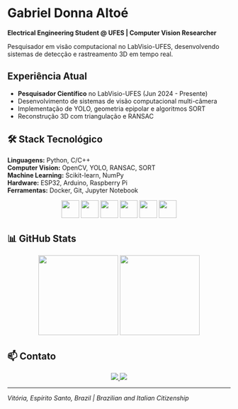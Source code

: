 # Gabriel Donna Altoé

**Electrical Engineering Student @ UFES | Computer Vision Researcher**

Pesquisador em visão computacional no LabVisio-UFES, desenvolvendo sistemas de detecção e rastreamento 3D em tempo real.

## Experiência Atual
- **Pesquisador Científico** no LabVisio-UFES (Jun 2024 - Presente)
- Desenvolvimento de sistemas de visão computacional multi-câmera
- Implementação de YOLO, geometria epipolar e algoritmos SORT
- Reconstrução 3D com triangulação e RANSAC

## 🛠️ Stack Tecnológico

**Linguagens:** Python, C/C++  
**Computer Vision:** OpenCV, YOLO, RANSAC, SORT  
**Machine Learning:** Scikit-learn, NumPy  
**Hardware:** ESP32, Arduino, Raspberry Pi  
**Ferramentas:** Docker, Git, Jupyter Notebook

<div align="center">
  <img src="https://cdn.jsdelivr.net/gh/devicons/devicon/icons/python/python-original.svg" width="40" height="40"/>
  <img src="https://cdn.jsdelivr.net/gh/devicons/devicon/icons/opencv/opencv-original.svg" width="40" height="40"/>
  <img src="https://cdn.jsdelivr.net/gh/devicons/devicon/icons/c/c-original.svg" width="40" height="40"/>
  <img src="https://cdn.jsdelivr.net/gh/devicons/devicon/icons/arduino/arduino-original.svg" width="40" height="40"/>
  <img src="https://cdn.jsdelivr.net/gh/devicons/devicon/icons/docker/docker-original.svg" width="40" height="40"/>
  <img src="https://cdn.jsdelivr.net/gh/devicons/devicon/icons/git/git-original.svg" width="40" height="40"/>
</div>

## 📊 GitHub Stats

<div align="center">
  <img height="180em" src="https://github-readme-stats.vercel.app/api?username=bielaltoe&show_icons=true&theme=dracula&include_all_commits=true&count_private=true"/>
  <img height="180em" src="https://github-readme-stats.vercel.app/api/top-langs/?username=bielaltoe&layout=compact&langs_count=7&theme=dracula"/>
</div>

## 📫 Contato

<div align="center">
  <a href="https://www.linkedin.com/in/gabriel-donna-altoe-212b95300/" target="_blank">
    <img src="https://img.shields.io/badge/-LinkedIn-%230077B5?style=for-the-badge&logo=linkedin&logoColor=white" target="_blank">
  </a>
  <a href="mailto:gabrielaltoe2017@gmail.com">
    <img src="https://img.shields.io/badge/Gmail-D14836?style=for-the-badge&logo=gmail&logoColor=white" target="_blank">
  </a>
</div>

---
*Vitória, Espírito Santo, Brazil | Brazilian and Italian Citizenship*
